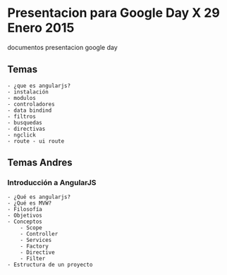 # Presentacion para Google Day X 29 Enero 2015
documentos presentacion google day
## Temas
    - ¿que es angularjs?
    - instalación
    - modulos
    - controladores
    - data bindind
    - filtros
    - busquedas
    - directivas
    - ngclick
    - route - ui route

## Temas Andres

### Introducción a AngularJS

    - ¿Qué es angularjs?
    - ¿Qué es MVW?
    - Filosofía
    - Objetivos
    - Conceptos
        - Scope
        - Controller
        - Services
        - Factory
        - Directive
        - Filter
    - Estructura de un proyecto